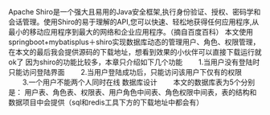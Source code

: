 Apache Shiro是一个强大且易用的Java安全框架,执行身份验证、授权、密码学和会话管理。使用Shiro的易于理解的API,您可以快速、轻松地获得任何应用程序,从最小的移动应用程序到最大的网络和企业应用程序。（摘自百度百科）
本文使用springboot+mybatisplus＋shiro实现数据库动态的管理用户、角色、权限管理，在本文的最后我会提供源码的下载地址，想看到效果的小伙伴可以直接下载运行就ok了
因为shiro的功能比较多，本章只介绍如下几个功能
　　1.当用户没有登陆时只能访问登陆界面
　　2.当用户登陆成功后，只能访问该用户下仅有的权限
　　3.一个用户不能两个人同时在线
数据库设计
　　本文的数据库表为5个分别是： 用户表、角色表、权限表、用户角色中间表、角色权限中间表，表的结构和数据项目中会提供（sql和redis工具下方的下载地址中都会有）
